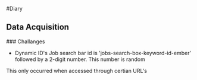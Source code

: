 #Diary

## Data Acquisition 

### Challanges 
- Dynamic ID's
Job search bar id is 'jobs-search-box-keyword-id-ember' followed by a 2-digit number.
This number is random

This only occurred when accessed through certian URL's
